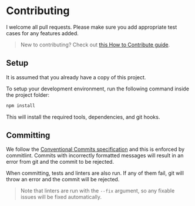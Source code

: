 # Contributing

I welcome all pull requests. Please make sure you add appropriate test cases for any features
added.

> New to contributing? Check out [this How to Contribute guide](https://opensource.guide/how-to-contribute/).

## Setup

It is assumed that you already have a copy of this project.

To setup your development environment, run the following command inside the project folder:

```sh
npm install
```

This will install the required tools, dependencies, and git hooks.

## Committing

We follow the [Conventional Commits specification](https://www.conventionalcommits.org/en/v1.0.0/) and this is enforced by commitlint. Commits with incorrectly formatted messages will result in an error from git and the commit to be rejected.

When committing, tests and linters are also run. If any of them fail, git will throw an error and the commit will be rejected.

> Note that linters are run with the `--fix` argument, so any fixable issues will be fixed automatically.
